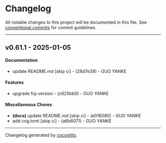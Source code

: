 # Changelog
All notable changes to this project will be documented in this file. See [conventional commits](https://www.conventionalcommits.org/) for commit guidelines.

- - -
## v0.61.1 - 2025-01-05
#### Documentation
- update README.md [skip ci] - (28d7e38) - GUO YANKE
#### Features
- upgrade frp version - (c625bb0) - GUO YANKE
#### Miscellaneous Chores
- **(docs)** update README.md [skip ci] - (e016080) - GUO YANKE
- add cog.toml [skip ci] - (a6b6071) - GUO YANKE

- - -

Changelog generated by [cocogitto](https://github.com/cocogitto/cocogitto).